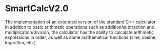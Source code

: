 # SmartCalcV2.0
The implementation of an extended version of the standard C++ calculator
 In addition to basic arithmetic operations such as addition/subtraction and multiplication/division,
 the calculator has the ability to calculate arithmetic expressions in order,
 as well as some mathematical functions (sine, cosine, logarithm, etc.).
